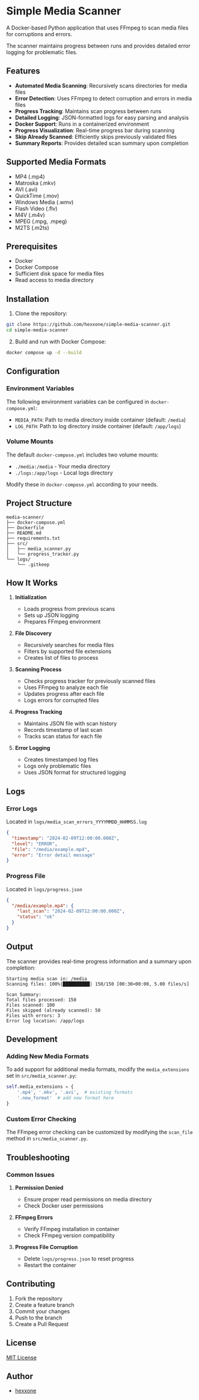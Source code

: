 ﻿# Simple Media Scanner

A Docker-based Python application that uses FFmpeg to scan media files for corruptions and errors.

The scanner maintains progress between runs and provides detailed error logging for problematic files.

## Features

- **Automated Media Scanning**: Recursively scans directories for media files
- **Error Detection**: Uses FFmpeg to detect corruption and errors in media files
- **Progress Tracking**: Maintains scan progress between runs
- **Detailed Logging**: JSON-formatted logs for easy parsing and analysis
- **Docker Support**: Runs in a containerized environment
- **Progress Visualization**: Real-time progress bar during scanning
- **Skip Already Scanned**: Efficiently skips previously validated files
- **Summary Reports**: Provides detailed scan summary upon completion

## Supported Media Formats

- MP4 (.mp4)
- Matroska (.mkv)
- AVI (.avi)
- QuickTime (.mov)
- Windows Media (.wmv)
- Flash Video (.flv)
- M4V (.m4v)
- MPEG (.mpg, .mpeg)
- M2TS (.m2ts)

## Prerequisites

- Docker
- Docker Compose
- Sufficient disk space for media files
- Read access to media directory

## Installation

1. Clone the repository:

```bash
git clone https://github.com/hexxone/simple-media-scanner.git
cd simple-media-scanner
```

2. Build and run with Docker Compose:

```bash
docker compose up -d --build
```

## Configuration

### Environment Variables

The following environment variables can be configured in `docker-compose.yml`:

- `MEDIA_PATH`: Path to media directory inside container (default: `/media`)
- `LOG_PATH`: Path to log directory inside container (default: `/app/logs`)

### Volume Mounts

The default `docker-compose.yml` includes two volume mounts:
- `./media:/media` - Your media directory
- `./logs:/app/logs` - Local logs directory

Modify these in `docker-compose.yml` according to your needs.

## Project Structure

```
media-scanner/
├── docker-compose.yml
├── Dockerfile
├── README.md
├── requirements.txt
├── src/
│   ├── media_scanner.py
│   └── progress_tracker.py
└── logs/
    └── .gitkeep
```

## How It Works

1. **Initialization**
   - Loads progress from previous scans
   - Sets up JSON logging
   - Prepares FFmpeg environment

2. **File Discovery**
   - Recursively searches for media files
   - Filters by supported file extensions
   - Creates list of files to process

3. **Scanning Process**
   - Checks progress tracker for previously scanned files
   - Uses FFmpeg to analyze each file
   - Updates progress after each file
   - Logs errors for corrupted files

4. **Progress Tracking**
   - Maintains JSON file with scan history
   - Records timestamp of last scan
   - Tracks scan status for each file

5. **Error Logging**
   - Creates timestamped log files
   - Logs only problematic files
   - Uses JSON format for structured logging

## Logs

### Error Logs

Located in `logs/media_scan_errors_YYYYMMDD_HHMMSS.log`
```json
{
  "timestamp": "2024-02-09T12:00:00.000Z",
  "level": "ERROR",
  "file": "/media/example.mp4",
  "error": "Error detail message"
}
```

### Progress File

Located in `logs/progress.json`
```json
{
  "/media/example.mp4": {
    "last_scan": "2024-02-09T12:00:00.000Z",
    "status": "ok"
  }
}
```

## Output

The scanner provides real-time progress information and a summary upon completion:

```
Starting media scan in: /media
Scanning files: 100%|██████████| 150/150 [00:30<00:00, 5.00 files/s]

Scan Summary:
Total files processed: 150
Files scanned: 100
Files skipped (already scanned): 50
Files with errors: 3
Error log location: /app/logs
```

## Development

### Adding New Media Formats

To add support for additional media formats, modify the `media_extensions` set in `src/media_scanner.py`:

```python
self.media_extensions = {
    '.mp4', '.mkv', '.avi',  # existing formats
    '.new_format'  # add new format here
}
```

### Custom Error Checking

The FFmpeg error checking can be customized by modifying the `scan_file` method in `src/media_scanner.py`.

## Troubleshooting

### Common Issues

1. **Permission Denied**
   - Ensure proper read permissions on media directory
   - Check Docker user permissions

2. **FFmpeg Errors**
   - Verify FFmpeg installation in container
   - Check FFmpeg version compatibility

3. **Progress File Corruption**
   - Delete `logs/progress.json` to reset progress
   - Restart the container

## Contributing

1. Fork the repository
2. Create a feature branch
3. Commit your changes
4. Push to the branch
5. Create a Pull Request

## License

[MIT License](LICENSE)

## Author

- [hexxone](https://github.com/hexxone)
